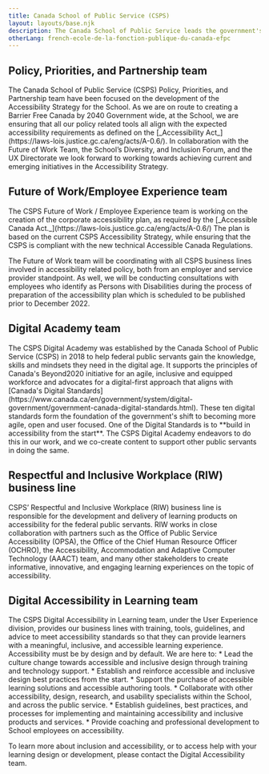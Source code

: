 ```yaml
---
title: Canada School of Public Service (CSPS)
layout: layouts/base.njk
description: The Canada School of Public Service leads the government's enterprise-wide approach to learning by providing a common, standardized curriculum that supports public servants through key career transitions, ensuring that they are equipped to serve Canadians with excellence. Multiple teams at the School support accessibility with the goal of creating a barrier free learning environment for its learners.
otherLang: french-ecole-de-la-fonction-publique-du-canada-efpc
---
```


<div class="row wb-eqht">
	<section class="col-md-6">
		<h2 class="h3">Policy, Priorities, and Partnership team</h2>
The Canada School of Public Service (CSPS) Policy, Priorities, and Partnership team have been focused on the development of the Accessibility Strategy for the School. As we are on route to creating a Barrier Free Canada by 2040 Government wide, at the School, we are ensuring that all our policy related tools all align with the expected accessibility requirements as defined on the [_Accessibility Act_](https://laws-lois.justice.gc.ca/eng/acts/A-0.6/). In collaboration with the Future of Work Team, the School’s Diversity, and Inclusion Forum, and the UX Directorate we look forward to working towards achieving current and emerging initiatives in the Accessibility Strategy.
	</section>
	<section class="col-md-6">
		<h2 class="h3">Future of Work/Employee Experience team</h2>
The CSPS Future of Work / Employee Experience team is working on the creation of the corporate accessibility plan, as required by the [_Accessible Canada Act._](https://laws-lois.justice.gc.ca/eng/acts/A-0.6/) The plan is based on the current CSPS Accessibility Strategy, while ensuring that the CSPS is compliant with the new technical Accessible Canada Regulations.

The Future of Work team will be coordinating with all CSPS business lines involved in accessibility related policy, both from an employer and service provider standpoint. As well, we will be conducting consultations with employees who identify as Persons with Disabilities during the process of preparation of the accessibility plan which is scheduled to be published prior to December 2022.
</section>
	<section class="col-md-6">
		<h2 class="h3">Digital Academy team</h2>
The CSPS Digital Academy was established by the Canada School of Public Service (CSPS) in 2018 to help federal public servants gain the knowledge, skills and mindsets they need in the digital age. It supports the principles of Canada's Beyond2020 initiative for an agile, inclusive and equipped workforce and advocates for a digital-first approach that aligns with [Canada's Digital Standards](https://www.canada.ca/en/government/system/digital-government/government-canada-digital-standards.html). These ten digital standards form the foundation of the government's shift to becoming more agile, open and user focused. One of the Digital Standards is to **build in accessibility from the start**. The CSPS Digital Academy endeavors to do this in our work, and we co-create content to support other public servants in doing the same.
	</section>
	<section class="col-md-6">
		<h2 class="h3">Respectful and Inclusive Workplace (RIW) business line</h2>
CSPS’ Respectful and Inclusive Workplace (RIW) business line is responsible for the development and delivery of learning products on accessibility for the federal public servants. RIW works in close collaboration with partners such as the Office of Public Service Accessibility (OPSA), the Office of the Chief Human Resource Officer (OCHRO), the Accessibility, Accommodation and Adaptive Computer Technology (AAACT) team, and many other stakeholders to create informative, innovative, and engaging learning experiences on the topic of accessibility.
	</section>
	<section class="col-md-6">
		<h2 class="h3">Digital Accessibility in Learning team</h2>
The CSPS Digital Accessibility in Learning team, under the User Experience division, provides our business lines with training, tools, guidelines, and advice to meet accessibility standards so that they can provide learners with a meaningful, inclusive, and accessible learning experience. Accessibility must be by design and by default. We are here to:
*   Lead the culture change towards accessible and inclusive design through training and technology support.
*   Establish and reinforce accessible and inclusive design best practices from the start.
*   Support the purchase of accessible learning solutions and accessible authoring tools.
*   Collaborate with other accessibility, design, research, and usability specialists within the School, and across the public service.
*   Establish guidelines, best practices, and processes for implementing and maintaining accessibility and inclusive products and services.
*   Provide coaching and professional development to School employees on accessibility.

To learn more about inclusion and accessibility, or to access help with your learning design or development, please contact the Digital Accessibility team.
	</section>
</div>
